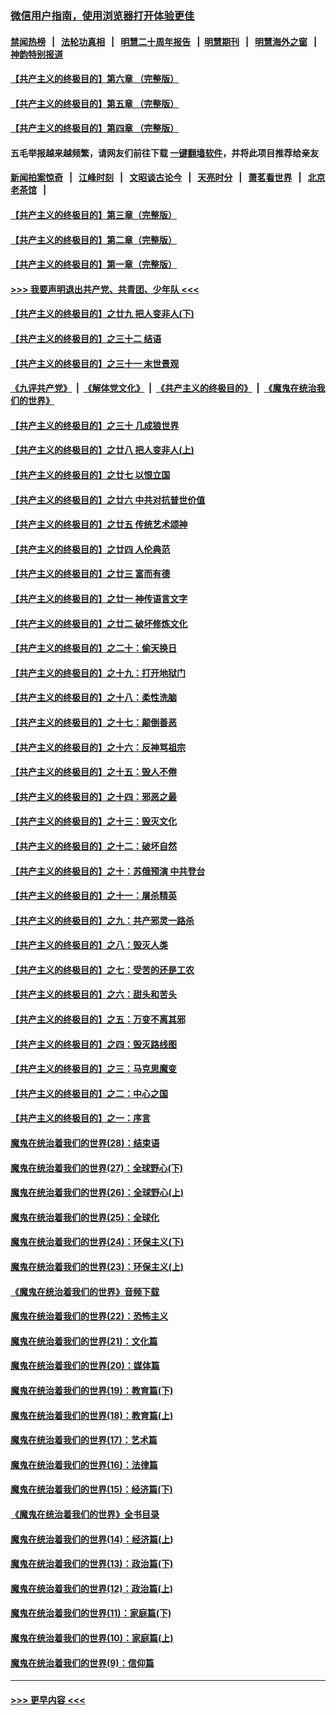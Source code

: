 ### [微信用户指南，使用浏览器打开体验更佳](https://github.com/gfw-breaker/banned-news1/blob/master/indexes/wechat-guide.md?t=0)
#### [禁闻热榜](热点新闻.md?t=0)  &nbsp;&nbsp;|&nbsp;&nbsp; [法轮功真相](https://github.com/gfw-breaker/truth/blob/master/README.md?t=0) &nbsp;&nbsp;|&nbsp;&nbsp; [明慧二十周年报告](https://github.com/gfw-breaker/mh-reports/blob/master/README.md?t=0) &nbsp;&nbsp;|&nbsp;&nbsp;[明慧期刊](https://github.com/gfw-breaker/mh-qikan) &nbsp;&nbsp;|&nbsp;&nbsp; [明慧海外之窗](https://github.com/gfw-breaker/mh-news/blob/master/README.md?t=0) &nbsp;&nbsp;|&nbsp;&nbsp; [神韵特别报道](https://github.com/gfw-breaker/mh-news/blob/master/shenyun.md?t=0)
#### [【共产主义的终极目的】第六章 （完整版）](../pages/nsc422/n11428913.md?t=02060222) 
#### [【共产主义的终极目的】第五章 （完整版）](../pages/nsc422/n11428912.md?t=02060222) 
#### [【共产主义的终极目的】第四章 （完整版）](../pages/nsc422/n11428907.md?t=02060222) 
#### 五毛举报越来越频繁，请网友们前往下载 [一键翻墙软件](https://github.com/gfw-breaker/ssr-accounts)，并将此项目推荐给亲友
#### [新闻拍案惊奇](https://github.com/gfw-breaker/banned-news1/blob/master/pages/link4.md) &nbsp;&nbsp;|&nbsp;&nbsp; [江峰时刻](https://github.com/gfw-breaker/banned-news1/blob/master/pages/link4.md) &nbsp;&nbsp;|&nbsp;&nbsp; [文昭谈古论今](https://github.com/gfw-breaker/banned-news1/blob/master/pages/link4.md) &nbsp;&nbsp;|&nbsp;&nbsp; [天亮时分](https://github.com/gfw-breaker/banned-news1/blob/master/pages/link4.md) &nbsp;&nbsp;|&nbsp;&nbsp; [萧茗看世界](https://github.com/gfw-breaker/banned-news1/blob/master/pages/link4.md) &nbsp;&nbsp;|&nbsp;&nbsp; [北京老茶馆](https://github.com/gfw-breaker/banned-news1/blob/master/pages/link4.md) &nbsp;&nbsp;|&nbsp;&nbsp; 
#### [【共产主义的终极目的】第三章（完整版）](../pages/nsc422/n11428848.md?t=02060222) 
#### [【共产主义的终极目的】第二章（完整版）](../pages/nsc422/n11428831.md?t=02060222) 
#### [【共产主义的终极目的】第一章（完整版）](../pages/nsc422/n11417651.md?t=02060222) 
#### [>>> 我要声明退出共产党、共青团、少年队 <<<](https://github.com/begood0513/goodnews/blob/master/quit/letter.md) 
#### [【共产主义的终极目的】之廿九 把人变非人(下)](../pages/nsc422/n11344140.md?t=02060222) 
#### [【共产主义的终极目的】之三十二 结语](../pages/nsc422/n11360535.md?t=02060222) 
#### [【共产主义的终极目的】之三十一 末世景观](../pages/nsc422/n11351129.md?t=02060222) 
#### [《九评共产党》](https://github.com/begood0513/9ping.md/blob/master/README.md) &nbsp;|&nbsp; [《解体党文化》](../../../../jtdwh.md/blob/master/README.md)  &nbsp;|&nbsp; [《共产主义的终极目的》](../../../../gczydzjmd.md/blob/master/README.md) &nbsp;|&nbsp; [《魔鬼在统治我们的世界》](../../../../mgztzwmdsj.md/blob/master/README.md) 
#### [【共产主义的终极目的】之三十 几成狼世界](../pages/nsc422/n11348280.md?t=02060222) 
#### [【共产主义的终极目的】之廿八 把人变非人(上)](../pages/nsc422/n11340492.md?t=02060222) 
#### [【共产主义的终极目的】之廿七 以恨立国](../pages/nsc422/n11336944.md?t=02060222) 
#### [【共产主义的终极目的】之廿六 中共对抗普世价值](../pages/nsc422/n11324785.md?t=02060222) 
#### [【共产主义的终极目的】之廿五 传统艺术颂神](../pages/nsc422/n11296396.md?t=02060222) 
#### [【共产主义的终极目的】之廿四 人伦典范](../pages/nsc422/n11296397.md?t=02060222) 
#### [【共产主义的终极目的】之廿三 富而有德](../pages/nsc422/n11283598.md?t=02060222) 
#### [【共产主义的终极目的】之廿一 神传语言文字](../pages/nsc422/n11263265.md?t=02060222) 
#### [【共产主义的终极目的】之廿二 破坏修炼文化](../pages/nsc422/n11245728.md?t=02060222) 
#### [【共产主义的终极目的】之二十：偷天换日](../pages/nsc422/n11238846.md?t=02060222) 
#### [【共产主义的终极目的】之十九：打开地狱门](../pages/nsc422/n11206376.md?t=02060222) 
#### [【共产主义的终极目的】之十八：柔性洗脑](../pages/nsc422/n11199994.md?t=02060222) 
#### [【共产主义的终极目的】之十七：颠倒善恶](../pages/nsc422/n11179782.md?t=02060222) 
#### [【共产主义的终极目的】之十六：反神骂祖宗](../pages/nsc422/n11166798.md?t=02060222) 
#### [【共产主义的终极目的】之十五：毁人不倦](../pages/nsc422/n11166792.md?t=02060222) 
#### [【共产主义的终极目的】之十四：邪恶之最](../pages/nsc422/n11150249.md?t=02060222) 
#### [【共产主义的终极目的】之十三：毁灭文化](../pages/nsc422/n11135227.md?t=02060222) 
#### [【共产主义的终极目的】之十二：破坏自然](../pages/nsc422/n11135214.md?t=02060222) 
#### [【共产主义的终极目的】之十：苏俄预演 中共登台](../pages/nsc422/n11118424.md?t=02060222) 
#### [【共产主义的终极目的】之十一：屠杀精英](../pages/nsc422/n11118442.md?t=02060222) 
#### [【共产主义的终极目的】之九：共产邪灵一路杀](../pages/nsc422/n11114139.md?t=02060222) 
#### [【共产主义的终极目的】之八：毁灭人类](../pages/nsc422/n11108503.md?t=02060222) 
#### [【共产主义的终极目的】之七：受苦的还是工农](../pages/nsc422/n11101809.md?t=02060222) 
#### [【共产主义的终极目的】之六：甜头和苦头](../pages/nsc422/n11096971.md?t=02060222) 
#### [【共产主义的终极目的】之五：万变不离其邪](../pages/nsc422/n11091285.md?t=02060222) 
#### [【共产主义的终极目的】之四：毁灭路线图](../pages/nsc422/n11086284.md?t=02060222) 
#### [【共产主义的终极目的】之三：马克思魔变](../pages/nsc422/n11061941.md?t=02060222) 
#### [【共产主义的终极目的】之二：中心之国](../pages/nsc422/n11047728.md?t=02060222) 
#### [【共产主义的终极目的】之一：序言](../pages/nsc422/n11086077.md?t=02060222) 
#### [魔鬼在统治着我们的世界(28)：结束语](../pages/nsc422/n10936246.md?t=02060222) 
#### [魔鬼在统治着我们的世界(27)：全球野心(下)](../pages/nsc422/n10928319.md?t=02060222) 
#### [魔鬼在统治着我们的世界(26)：全球野心(上)](../pages/nsc422/n10900318.md?t=02060222) 
#### [魔鬼在统治着我们的世界(25)：全球化](../pages/nsc422/n10788205.md?t=02060222) 
#### [魔鬼在统治着我们的世界(24)：环保主义(下)](../pages/nsc422/n10695307.md?t=02060222) 
#### [魔鬼在统治着我们的世界(23)：环保主义(上)](../pages/nsc422/n10688613.md?t=02060222) 
#### [《魔鬼在统治着我们的世界》音频下载](../pages/nsc422/n10635553.md?t=02060222) 
#### [魔鬼在统治着我们的世界(22)：恐怖主义](../pages/nsc422/n10614727.md?t=02060222) 
#### [魔鬼在统治着我们的世界(21)：文化篇](../pages/nsc422/n10597706.md?t=02060222) 
#### [魔鬼在统治着我们的世界(20)：媒体篇](../pages/nsc422/n10586579.md?t=02060222) 
#### [魔鬼在统治着我们的世界(19)：教育篇(下)](../pages/nsc422/n10564808.md?t=02060222) 
#### [魔鬼在统治着我们的世界(18)：教育篇(上)](../pages/nsc422/n10526970.md?t=02060222) 
#### [魔鬼在统治着我们的世界(17)：艺术篇](../pages/nsc422/n10499093.md?t=02060222) 
#### [魔鬼在统治着我们的世界(16)：法律篇](../pages/nsc422/n10485969.md?t=02060222) 
#### [魔鬼在统治着我们的世界(15)：经济篇(下)](../pages/nsc422/n10469975.md?t=02060222) 
#### [《魔鬼在统治着我们的世界》全书目录](../pages/nsc422/n10464261.md?t=02060222) 
#### [魔鬼在统治着我们的世界(14)：经济篇(上)](../pages/nsc422/n10457370.md?t=02060222) 
#### [魔鬼在统治着我们的世界(13)：政治篇(下)](../pages/nsc422/n10448270.md?t=02060222) 
#### [魔鬼在统治着我们的世界(12)：政治篇(上)](../pages/nsc422/n10444576.md?t=02060222) 
#### [魔鬼在统治着我们的世界(11)：家庭篇(下)](../pages/nsc422/n10440961.md?t=02060222) 
#### [魔鬼在统治着我们的世界(10)：家庭篇(上)](../pages/nsc422/n10435448.md?t=02060222) 
#### [魔鬼在统治着我们的世界(9)：信仰篇](../pages/nsc422/n10432159.md?t=02060222) 

----
#### [ >>> 更早内容 <<< ](../indexes/nsc422-earlier.md)
